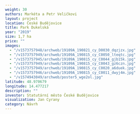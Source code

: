 ```yaml
---
weight: 30
authors: Markéta a Petr Veličkovi
layout: project
location: České Budějovice
title: Park Dukelská
year: "2019"
size: 1,7 ha
price: ""
images:
  - "/v1573757948/archweb/19109A_190821_cy_D0030_dqzjzx.jpg"
  - "/v1573757949/archweb/19109A_190815_cy_C0050_lteqtc.jpg"
  - "/v1573757945/archweb/19109A_190815_cy_C0044_gjb15k.jpg"
  - "/v1573757949/archweb/19109A_190815_cy_C0043_gz6czn.jpg"
  - "/v1573757949/archweb/19109A_190815_cy_C0020_a6duek.jpg"
  - "/v1573757946/archweb/19109A_190815_cy_C0011_dwyj4m.jpg"
  - "/v1574943049/archweb/poster5_wge2ol.jpg"
latitude: 48.970679
longitude: 14.477217
description: ""
investor: Statutární město České Budějovice
visualization: Jan Cyrany
category: Návrh
---
```

